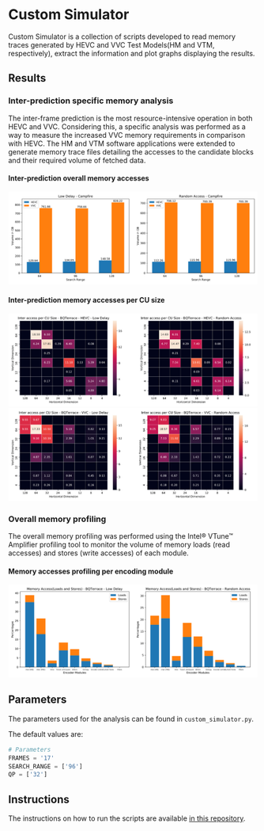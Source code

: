 # Custom Simulator

Custom Simulator is a collection of scripts developed to read memory traces generated by HEVC and VVC Test Models(HM and VTM, respectively), extract the information and plot graphs displaying the results.

## Results

### Inter-prediction specific memory analysis

The inter-frame prediction is the most resource-intensive operation in both HEVC and VVC. Considering this, a specific analysis was performed as a way to measure the increased VVC memory requirements in comparison with HEVC. The HM and VTM software applications were extended to generate memory trace files detailing the accesses to the candidate blocks and their required volume of fetched data.

#### Inter-prediction overall memory accesses

![Inter prediction overall graph](/samples/graphs/Inter_prediction_overall_mem_analysis.png)

#### Inter-prediction memory accesses per CU size

![HM Block memory graph](/samples/graphs/HM_block_mem_graph.png)
![VTM Block memory graph](/samples/graphs/VTM_block_mem_graph.png)

### Overall memory profiling

The overall memory profiling was performed using the Intel® VTune™ Amplifier profiling tool to monitor the volume of memory loads (read accesses) and stores (write accesses) of each module.

#### Memory accesses profiling per encoding module

![VTM Block memory graph](/samples/graphs/memory_breakdown.png)

## Parameters

The parameters used for the analysis can be found in `custom_simulator.py`.

The default values are:

```python
# Parameters
FRAMES = '17'
SEARCH_RANGE = ['96']
QP = ['32']
```

## Instructions

The instructions on how to run the scripts are available [in this repository](https://github.com/arthurcerveira/Video-Memory-Analysis-Environment).
